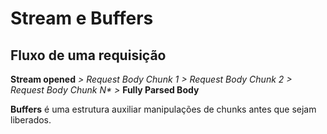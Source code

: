 # Stream e Buffers

## Fluxo de uma requisição

**Stream opened** _> Request Body Chunk 1 > Request Body Chunk 2 > Request Body Chunk N* >_ **Fully Parsed Body**

**Buffers** é uma estrutura auxiliar manipulações de chunks antes que sejam liberados.